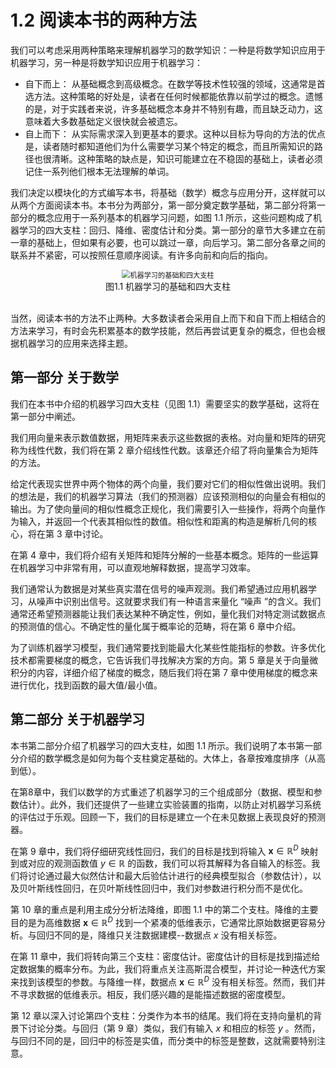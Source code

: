 # 1.2 阅读本书的两种方法

我们可以考虑采用两种策略来理解机器学习的数学知识：一种是将数学知识应用于机器学习，另一种是将数学知识应用于机器学习：

- 自下而上： 从基础概念到高级概念。在数学等技术性较强的领域，这通常是首选方法。这种策略的好处是，读者在任何时候都能依靠以前学过的概念。遗憾的是，对于实践者来说，许多基础概念本身并不特别有趣，而且缺乏动力，这意味着大多数基础定义很快就会被遗忘。
- 自上而下： 从实际需求深入到更基本的要求。这种以目标为导向的方法的优点是，读者随时都知道他们为什么需要学习某个特定的概念，而且所需知识的路径也很清晰。这种策略的缺点是，知识可能建立在不稳固的基础上，读者必须记住一系列他们根本无法理解的单词。

我们决定以模块化的方式编写本书，将基础（数学）概念与应用分开，这样就可以从两个方面阅读本书。本书分为两部分，第一部分奠定数学基础，第二部分将第一部分的概念应用于一系列基本的机器学习问题，如图 1.1 所示，这些问题构成了机器学习的四大支柱：回归、降维、密度估计和分类。第一部分的章节大多建立在前一章的基础上，但如果有必要，也可以跳过一章，向后学习。第二部分各章之间的联系并不紧密，可以按照任意顺序阅读。有许多向前和向后的指向。


<center>
<img src="./attachments/1.1.png" alt="机器学习的基础和四大支柱" style="zoom:80%;">
</center>

<center>图1.1 机器学习的基础和四大支柱</center>
​


当然，阅读本书的方法不止两种。大多数读者会采用自上而下和自下而上相结合的方法来学习，有时会先积累基本的数学技能，然后再尝试更复杂的概念，但也会根据机器学习的应用来选择主题。



## 第一部分 关于数学

我们在本书中介绍的机器学习四大支柱（见图 1.1）需要坚实的数学基础，这将在第一部分中阐述。

我们用向量来表示数值数据，用矩阵来表示这些数据的表格。对向量和矩阵的研究称为线性代数，我们将在第 2 章介绍线性代数。该章还介绍了将向量集合为矩阵的方法。

给定代表现实世界中两个物体的两个向量，我们要对它们的相似性做出说明。我们的想法是，我们的机器学习算法（我们的预测器）应该预测相似的向量会有相似的输出。为了使向量间的相似性概念正规化，我们需要引入一些操作，将两个向量作为输入，并返回一个代表其相似性的数值。相似性和距离的构造是解析几何的核心，将在第 3 章中讨论。

在第 4 章中，我们将介绍有关矩阵和矩阵分解的一些基本概念。矩阵的一些运算在机器学习中非常有用，可以直观地解释数据，提高学习效率。

我们通常认为数据是对某些真实潜在信号的噪声观测。我们希望通过应用机器学习，从噪声中识别出信号。这就要求我们有一种语言来量化 “噪声 ”的含义。我们通常还希望预测器能让我们表达某种不确定性，例如，量化我们对特定测试数据点的预测值的信心。不确定性的量化属于概率论的范畴，将在第 6 章中介绍。

为了训练机器学习模型，我们通常要找到能最大化某些性能指标的参数。许多优化技术都需要梯度的概念，它告诉我们寻找解决方案的方向。第 5 章是关于向量微积分的内容，详细介绍了梯度的概念，随后我们将在第 7 章中使用梯度的概念来进行优化，找到函数的最大值/最小值。



## 第二部分 关于机器学习

本书第二部分介绍了机器学习的四大支柱，如图 1.1 所示。我们说明了本书第一部分介绍的数学概念是如何为每个支柱奠定基础的。大体上，各章按难度排序（从高到低）。

在第8章中，我们以数学的方式重述了机器学习的三个组成部分（数据、模型和参数估计）。此外，我们还提供了一些建立实验装置的指南，以防止对机器学习系统的评估过于乐观。回顾一下，我们的目标是建立一个在未见数据上表现良好的预测器。

在第 9 章中，我们将仔细研究线性回归，我们的目标是找到将输入 $\boldsymbol{x} \in \mathbb{R}^D$ 映射到或对应的观测函数值 $y \in \mathbb{R}$ 的函数，我们可以将其解释为各自输入的标签。我们将讨论通过最大似然估计和最大后验估计进行的经典模型拟合（参数估计），以及贝叶斯线性回归，在贝叶斯线性回归中，我们对参数进行积分而不是优化。

第 10 章的重点是利用主成分分析法降维，即图 1.1 中的第二个支柱。降维的主要目的是为高维数据 $\boldsymbol{x} \in \mathbb{R}^D$ 找到一个紧凑的低维表示，它通常比原始数据更容易分析。与回归不同的是，降维只关注数据建模--数据点 $x$ 没有相关标签。

在第 11 章中，我们将转向第三个支柱：密度估计。密度估计的目标是找到描述给定数据集的概率分布。为此，我们将重点关注高斯混合模型，并讨论一种迭代方案来找到该模型的参数。与降维一样，数据点 $\boldsymbol{x} \in \mathbb{R}^D$ 没有相关标签。然而，我们并不寻求数据的低维表示。相反，我们感兴趣的是能描述数据的密度模型。

第 12 章以深入讨论第四个支柱：分类作为本书的结尾。我们将在支持向量机的背景下讨论分类。与回归（第 9 章）类似，我们有输入 $x$ 和相应的标签 $y$ 。然而，与回归不同的是，回归中的标签是实值，而分类中的标签是整数，这就需要特别注意。